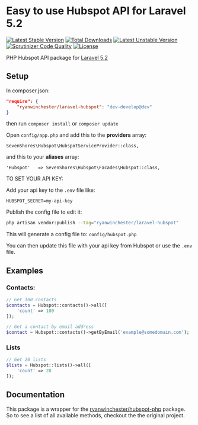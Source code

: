 Easy to use Hubspot API for Laravel 5.2
===================

[![Latest Stable Version](https://poser.pugx.org/ryanwinchester/laravel-hubspot/v/stable.svg)](https://packagist.org/packages/ryanwinchester/laravel-hubspot)
[![Total Downloads](https://poser.pugx.org/ryanwinchester/laravel-hubspot/downloads.svg)](https://packagist.org/packages/ryanwinchester/laravel-hubspot)
[![Latest Unstable Version](https://poser.pugx.org/ryanwinchester/laravel-hubspot/v/unstable.svg)](https://packagist.org/packages/ryanwinchester/laravel-hubspot)
[![Scrutinizer Code Quality](https://scrutinizer-ci.com/g/ryanwinchester/laravel-hubspot-api/badges/quality-score.png?b=master)](https://scrutinizer-ci.com/g/ryanwinchester/laravel-hubspot-api/?branch=master)
[![License](https://poser.pugx.org/ryanwinchester/laravel-hubspot/license.svg)](https://packagist.org/packages/ryanwinchester/laravel-hubspot)

PHP Hubspot API package for [Laravel 5.2](http://laravel.com/)

## Setup

In composer.json:

```json
"require": {
	"ryanwinchester/laravel-hubspot": "dev-develop@dev"
}
```

then run `composer install` or `composer update`

Open `config/app.php` and add this to the **providers** array:

```
SevenShores\Hubspot\HubspotServiceProvider::class,
```

and this to your **aliases** array:

```
'Hubspot'   => SevenShores\Hubspot\Facades\Hubspot::class,
```

TO SET YOUR API KEY:

Add your api key to the `.env` file like:

```
HUBSPOT_SECRET=my-api-key
```

Publish the config file to edit it:

```bash
php artisan vendor:publish --tag="ryanwinchester/laravel-hubspot"
```

This will generate a config file to: `config/hubspot.php`

You can then update this file with your api key from Hubspot or use the `.env` file.


## Examples

### Contacts:

```php
// Get 100 contacts
$contacts = Hubspot::contacts()->all([
    'count' => 100
]);

// Get a contact by email address
$contact = Hubspot::contacts()->getByEmail('example@somedomain.com');

```

### Lists

```php
// Get 20 lists
$lists = Hubspot::lists()->all([
    'count' => 20
]);

```

## Documentation

This package is a wrapper for the [ryanwinchester/hubspot-php](https://github.com/ryanwinchester/hubspot-php) package. So to see a list of all available methods, checkout the the original project.
